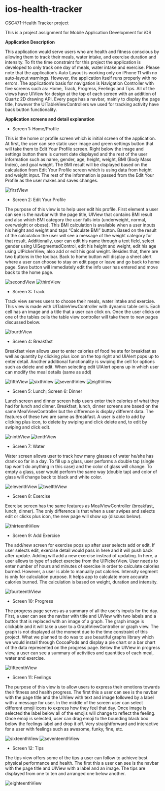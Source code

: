 # ios-health-tracker
CSC471-Health Tracker project

This is a project assignment for Mobile Application Development for iOS 

**Application Description**

This application would serve users who are health and fitness conscious by allowing them to track their meals, water intake, and exercise duration and intensity. To fit the time constraint for this project the application is developed to only track one day of meals, water intake and exercise.
Please note that the application’s Auto Layout is working only on iPhone 11 with no auto-layout warnings. However, the application itself runs properly with no errors.
The application’s basis for navigation is Navigation Controller with five screens such as: Home, Track, Progress, Feelings and Tips. All of the views have UIView for design at the top of each screen with an addition of Quartz 2D drawing API. Every page has a navbar, mainly to display the page title, however the UITableViewControllers we used for tracking activity have back button functionality. 

**Application screens and detail explanation**

* Screen 1: Home/Profile  

This is the home or profile screen which is initial screen of the application. At first, the user can see static user image and green settings button that will take them to Edit Your Profile screen. Right below the image and settings button there is current date displayed and the rest of the user information such as name, gender, age, height, weight, BMI (Body Mass Index), and goal weight. The BMI result will be displayed based on the calculation from Edit Your Profile screen which is using data from height and weight input. The rest of the information is passed from the Edit Your Profile as the user makes and saves changes. 

![firstView](viewsDemo/Picture1.png)


* Screen 2: Edit Your Profile

The purpose of this view is to help user edit his profile. First element a user can see is the navbar with the page title, UIView that contains BMI result and also which BMI category the user falls into (underweight, normal, overweight or obese). This BMI calculation is available when a user inputs his height and weight and taps “Calculate BMI” button. Based on the result of the calculation the user will see a message of the weight category for that result. Additionally, user can edit his name through a text field, select gender using UISegmentedControl, edit his height and weight, edit his age using UIPickerView, also add or edit his goal weight. Besides that, there are two buttons in the toolbar. Back to home button will display a sheet alert where a user can choose to stay on edit page or leave and go back to home page. Save button will immediately edit the info user has entered and move back to the home page. 

![secondView](viewsDemo/Picture2.png)    ![thirdView](viewsDemo/Picture3.png)


* Screen 3: Track 

Track view serves users to choose their meals, water intake and exercise. This view is made with UITableViewController with dynamic table cells. Each cell has an image and a title that a user can click on. Once the user clicks on one of the tables cells the table view controller will take them to new pages discussed below. 

![fourthView](viewsDemo/Picture4.png)


* Screen 4: Breakfast

Breakfast view allows user to enter calories of food he ate for breakfast as well as quantity by clicking plus icon on the top right and UIAlert pops up to enter detail. Another additional functionality is swiping the cell for options such as delete and edit. When selecting edit UIAlert opens up in which user can modify the meal details (same as add)

![fifthView](viewsDemo/Picture5.png) ![sixthView](viewsDemo/Picture6.png) ![seventhView](viewsDemo/Picture7.png) ![eigthView](viewsDemo/Picture8.png) 


* Screen 5: Lunch; Screen 6: Dinner

Lunch screen and dinner screen help users enter their calories of what they had for lunch and dinner. Breakfast, lunch, dinner screens are based on the same MealViewController but the difference is display different data. The features of these two are same as Breakfast. A user is able to add by clicking plus icon, to delete by swiping and click delete and, to edit by swiping and click edit. 

![ninthView](viewsDemo/Picture9.png) ![tenthView](viewsDemo/Picture10.png)


* Screen 7: Water

Water screen allows user to track how many glasses of water he/she has drank so far in a day. To fill up a glass, user performs a double tap (single tap won’t do anything in this case) and the color of glass will change. To empty a glass, user would perform the same way (double tap) and color of glass will change back to black and white color.

![eleventhView](viewsDemo/Picture11.png) ![twelfthView](viewsDemo/Picture12.png)


* Screen 8: Exercise

Exercise screen has the same features as MealViewController (breakfast, lunch, dinner). The only difference is that when a user swipes and selects edit or clicks plus icon, the new page will show up (discuss below).

![thirteenthView](viewsDemo/Picture13.png)

* Screen 9: Add Exercise

The add/new screen for exercise pops up after user selects add or edit. If user selects edit, exercise detail would pass in here and it will push back after update. Adding will add a new exercise instead of updating. In here, a user allows to type of select exercise from the UIPickerView. User needs to enter number of hours and minutes of exercise in order to calculate calories burned. However, a user is able to manually put calories.  Intensity segment is only for calculation purpose. It helps app to calculate more accurate calories burned. The calculation is based on weight, duration and intensity. 

![fourteenthView](viewsDemo/Picture14.png)


* Screen 10: Progress

The progress page serves as a summary of all the user’s inputs for the day. First, a user can see the navbar with title and UIView with two labels and a button that is replaced with an image of a graph. The graph image is clickable and it will take a user to a GraphViewController or graph view. The graph is not displayed at the moment due to the time constraint of this project. What we planned to do was to use beautiful graphs library which we would install through CocoaPods and display a pie chart or a bar chart of the data represented on the progress page. Below the UIView in progress view, a user can see a summary of activities and quantities of each meal, water and exercise. 

![fifteenthView](viewsDemo/Picture15.png)


* Screen 11: Feelings

The purpose of this view is to allow users to express their emotions towards their fitness and health progress. The first this a user can see is the navbar with the page title and the UIView with text and image followed by a label with a message for user. In the middle of the screen user can select different emoji icons to express how they feel that day. Once image is selected the label below all of the emojis will change to reflect the feeling. Once emoji is selected, user can drag emoji to the bounding black box below the feelings label and drop it off. Very straightforward and interactive for a user with feelings such as awesome, funky, fine, etc. 

![sixteenthView](viewsDemo/Picture16.png) ![seventeenthView](viewsDemo/Picture17.png)


* Screen 12: Tips

The tips view offers some of the tips a user can follow to achieve best physical performance and health. The first this a user can see is the navbar with the page title and UIView with a label and an image. The tips are displayed from one to ten and arranged one below another. 

![eighteenthView](viewsDemo/Picture18.png)

















